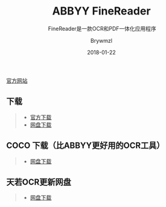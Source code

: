 ﻿---
layout:     post
title:      ABBYY FineReader
subtitle:  FineReader是一款OCR和PDF一体化应用程序
date:       2018-01-22
author:     Brywmzl
header-img: img/ABBYY FineReader/bg.png
catalog: true
tags:
    - OCR
---

[官方网站](http://www.abbyy.cn/finereader/)  

## 下载
>- [官方下载](http://www.abbyy.cn/download/finereader/)  
>- [网盘下载](https://pan.baidu.com/s/1eUkyXCQ)  

## COCO 下载（比ABBYY更好用的OCR工具）
>- [网盘下载](https://pan.baidu.com/s/1c3wydXI)  

## 天若OCR更新网盘
>- [网盘下载](https://pan.baidu.com/s/1P2xb9kBwX1gj8j2_APivZw)